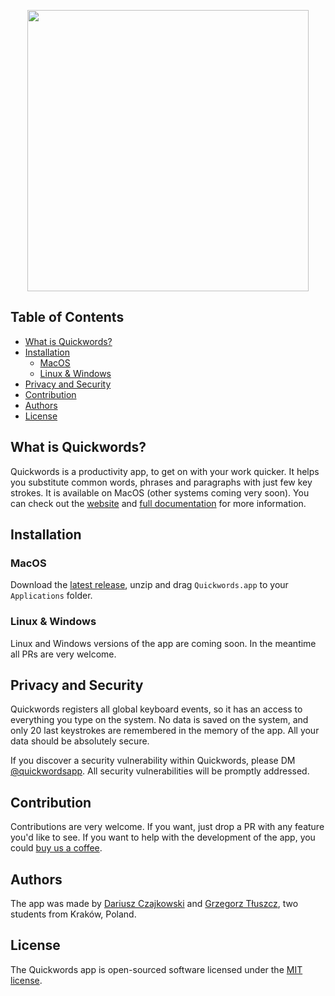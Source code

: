 <p align="center"><a href="https://quickwords.co"><img width="450" src="https://quickwords.co/assets/logo.svg"></a></p>

## Table of Contents
- [What is Quickwords?](#what-is-quickwords)
- [Installation](#installation)
    - [MacOS](#macos)
    - [Linux & Windows](#linux--windows)
- [Privacy and Security](#privacy-and-security)
- [Contribution](#contribution)
- [Authors](#authors)
- [License](#license)

## What is Quickwords?
Quickwords is a productivity app, to get on with your work quicker. It helps you substitute common words, phrases and paragraphs with just few key strokes. It is available on MacOS (other systems coming very soon).
You can check out the [website](https://quickwords.co) and [full documentation](https://quickwords.co/docs) for more information.

## Installation
### MacOS
Download the [latest release](https://github.com/quickwords/quickwords/releases/latest), unzip and drag `Quickwords.app` to your `Applications` folder.

### Linux & Windows
Linux and Windows versions of the app are coming soon. In the meantime all PRs are very welcome.

## Privacy and Security
Quickwords registers all global keyboard events, so it has an access to everything you type on the system. No data is saved on the system, and only 20 last keystrokes are remembered in the memory of the app. All your data should be absolutely secure.

If you discover a security vulnerability within Quickwords, please DM [@quickwordsapp](https://twitter.com/quickwordsapp). All security vulnerabilities will be promptly addressed.

## Contribution
Contributions are very welcome. If you want, just drop a PR with any feature you'd like to see. If you want to help with the development of the app, you could [buy us a coffee](https://www.patreon.com/quickwords).

## Authors
The app was made by [Dariusz Czajkowski](https://dczajkowski.com/) and [Grzegorz Tłuszcz](https://github.com/gtluszcz), two students from Kraków, Poland.

## License
The Quickwords app is open-sourced software licensed under the [MIT license](https://opensource.org/licenses/MIT).
